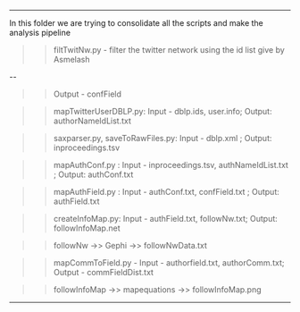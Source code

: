 *************

In this folder we are trying to consolidate all the scripts and make the analysis pipeline

>> filtTwitNw.py - filter the twitter network using the id list give by Asmelash


-- 

>> Output - confField

>> mapTwitterUserDBLP.py: Input - dblp.ids, user.info; Output: authorNameIdList.txt

>> saxparser.py, saveToRawFiles.py: Input - dblp.xml ; Output: inproceedings.tsv 

>> mapAuthConf.py : Input - inproceedings.tsv, authNameIdList.txt ; Output: authConf.txt

>> mapAuthField.py : Input - authConf.txt, confField.txt ; Output: authField.txt

>> createInfoMap.py: Input - authField.txt, followNw.txt; Output: followInfoMap.net

>> followNw ->> Gephi ->> followNwData.txt

>> mapCommToField.py - Input - authorfield.txt, authorComm.txt; Output - commFieldDist.txt

>> followInfoMap ->> mapequations ->> followInfoMap.png

*************
